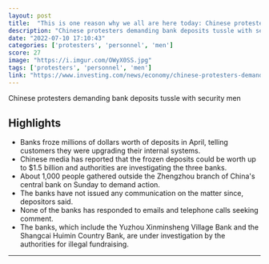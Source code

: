 ```yaml
---
layout: post
title:  "This is one reason why we all are here today: Chinese protesters demanding bank deposits tussle with security men"
description: "Chinese protesters demanding bank deposits tussle with security men"
date: "2022-07-10 17:10:43"
categories: ['protesters', 'personnel', 'men']
score: 27
image: "https://i.imgur.com/OWyX0SS.jpg"
tags: ['protesters', 'personnel', 'men']
link: "https://www.investing.com/news/economy/chinese-protesters-demanding-bank-deposits-tussle-with-security-men-2845680"
---
```


Chinese protesters demanding bank deposits tussle with security men

## Highlights

- Banks froze millions of dollars worth of deposits in April, telling customers they were upgrading their internal systems.
- Chinese media has reported that the frozen deposits could be worth up to $1.5 billion and authorities are investigating the three banks.
- About 1,000 people gathered outside the Zhengzhou branch of China's central bank on Sunday to demand action.
- The banks have not issued any communication on the matter since, depositors said.
- None of the banks has responded to emails and telephone calls seeking comment.
- The banks, which include the Yuzhou Xinminsheng Village Bank and the Shangcai Huimin Country Bank, are under investigation by the authorities for illegal fundraising.

---
